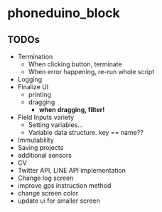# phoneduino_block

## TODOs

- Termination
  - When clicking button, terminate
  - When error happening, re-run whole script
- Logging
- Finalize UI
  - printing
  - dragging
    - **when dragging, filter!**
- Field Inputs variety
  - Setting variables...
  - Variable data structure. key == name??
- Immutability
- Saving projects
- additional sensors
- CV
- Twitter API, LINE API implementation
- Change log screen
- improve gps instruction method
- change screen color
- update ui for smaller screen

